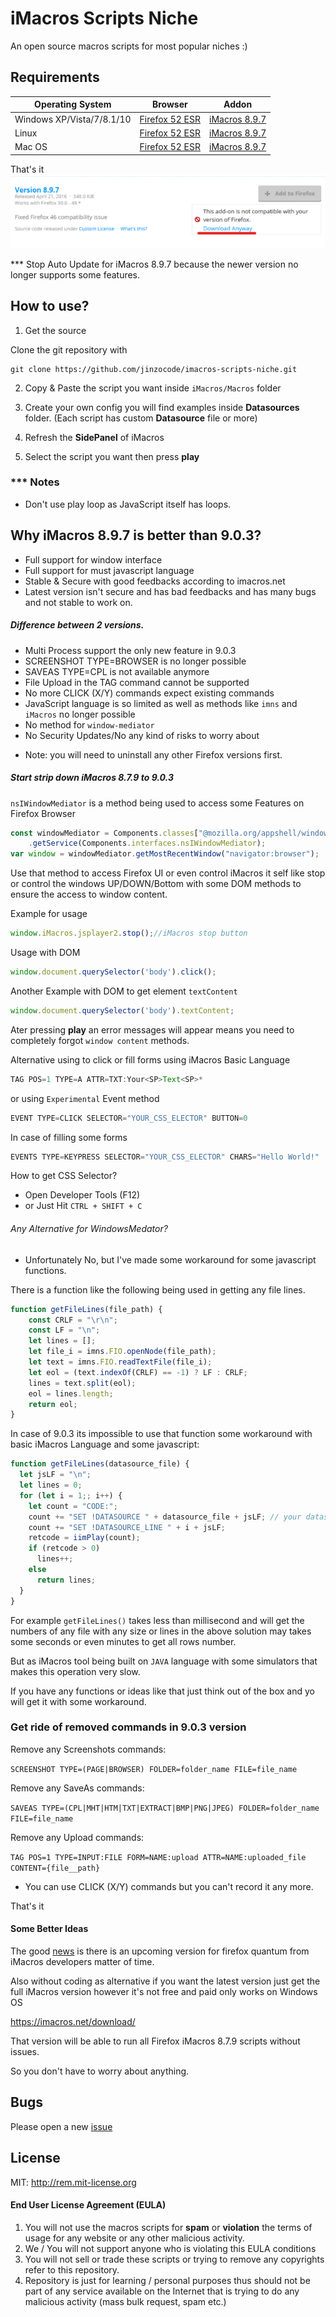 # iMacros Scripts  Niche

An open source macros scripts for most popular niches :)

## Requirements

| Operating System | Browser | Addon |
| --- | --- | --- |
| Windows XP/Vista/7/8.1/10 | [Firefox 52 ESR](https://www.mozilla.org/en-US/firefox/organizations/all/#legacy "This link will take you away from steemit.com") | [iMacros 8.9.7](https://addons.mozilla.org/ar/firefox/addon/imacros-for-firefox/versions/ "This link will take you away from steemit.com") |
| Linux | [Firefox 52 ESR](https://www.mozilla.org/en-US/firefox/organizations/all/#legacy "This link will take you away from steemit.com") | [iMacros 8.9.7](https://addons.mozilla.org/ar/firefox/addon/imacros-for-firefox/versions/ "This link will take you away from steemit.com") |
| Mac OS | [Firefox 52 ESR](https://www.mozilla.org/en-US/firefox/organizations/all/#legacy "This link will take you away from steemit.com") | [iMacros 8.9.7](https://addons.mozilla.org/ar/firefox/addon/imacros-for-firefox/versions/ "This link will take you away from steemit.com") |


That's it
![download_imacros](download.png)

*** Stop Auto Update for iMacros 8.9.7 because the newer version no longer supports some features.


## How to use?

1. Get the source

Clone the git repository with
```
git clone https://github.com/jinzocode/imacros-scripts-niche.git
```

2. Copy & Paste the script you want inside ``iMacros/Macros`` folder

3. Create your own config you will find examples inside **Datasources** folder. (Each script has custom **Datasource** file or more)

4. Refresh the **SidePanel** of iMacros

5. Select the script you want then press **play**

### *** Notes

- Don't use play loop as JavaScript itself has loops.

## Why iMacros 8.9.7 is better than 9.0.3?
- Full support for window interface
- Full support for must javascript language
- Stable & Secure with good feedbacks according to imacros.net
- Latest version isn't secure and has bad feedbacks and has many bugs and not stable to work on.

##### Difference between 2 versions.
- Multi Process support the only new feature in 9.0.3
- SCREENSHOT TYPE=BROWSER is no longer possible
- SAVEAS TYPE=CPL is not available anymore
- File Upload in the TAG command cannot be supported
- No more CLICK (X/Y) commands expect existing commands
- JavaScript language is so limited as well as methods like  `imns` and `iMacros` no longer possible
- No method for `window-mediator`
- No Security Updates/No any kind of risks to  worry about


* Note: you will need to uninstall any other Firefox versions first.

##### Start strip down iMacros 8.7.9 to 9.0.3
``nsIWindowMediator`` is a method being  used to access some Features on Firefox Browser

```javascript
const windowMediator = Components.classes["@mozilla.org/appshell/window-mediator;1"]
    .getService(Components.interfaces.nsIWindowMediator);
var window = windowMediator.getMostRecentWindow("navigator:browser");
```
Use that method to access Firefox UI or even control iMacros it self like stop or control the windows UP/DOWN/Bottom with some DOM methods to ensure the access to window content.

Example for usage 
```javascript
window.iMacros.jsplayer2.stop();//iMacros stop button
```

Usage with DOM

```javascript
window.document.querySelector('body').click();
```

Another Example with DOM to get element ``textContent``

```javascript
window.document.querySelector('body').textContent;
```

Ater pressing **play** an error messages will appear means you need to completely forgot ``window content`` methods.

Alternative using to click or fill forms using iMacros Basic Language

```javascript
TAG POS=1 TYPE=A ATTR=TXT:Your<SP>Text<SP>*
```

or using ``Experimental`` Event method

```javascript
EVENT TYPE=CLICK SELECTOR="YOUR_CSS_ELECTOR" BUTTON=0
```

In case of filling some forms

```javascript
EVENTS TYPE=KEYPRESS SELECTOR="YOUR_CSS_ELECTOR" CHARS="Hello World!"
```

How to get CSS Selector?

* Open Developer Tools (F12)
* or Just Hit `CTRL + SHIFT + C`


###### Any Alternative for WindowsMedator?
- Unfortunately No, but I've  made some workaround for some javascript functions.

There is a function like the following being used in getting any file lines.

```javascript
function getFileLines(file_path) {
    const CRLF = "\r\n";
    const LF = "\n";
    let lines = [];
    let file_i = imns.FIO.openNode(file_path);
    let text = imns.FIO.readTextFile(file_i);
    let eol = (text.indexOf(CRLF) == -1) ? LF : CRLF;
    lines = text.split(eol);
    eol = lines.length;
    return eol;
}
```

In case of 9.0.3 its impossible to use that function
some workaround with basic iMacros Language and some javascript:

```javascript
function getFileLines(datasource_file) {
  let jsLF = "\n";
  let lines = 0;
  for (let i = 1;; i++) {
    let count = "CODE:";
    count += "SET !DATASOURCE " + datasource_file + jsLF; // your datasource file
    count += "SET !DATASOURCE_LINE " + i + jsLF;
    retcode = iimPlay(count);
    if (retcode > 0)
      lines++;
    else 
      return lines;
  }
}
```

For example `getFileLines()` takes less than millisecond and will get the numbers of any file with any size or lines in the above solution may takes some seconds or even minutes to get all rows number.

But as iMacros tool being built on `JAVA` language with  some simulators that makes this operation very slow.


If you have any functions or ideas like that just think out of the box and yo will get it with some workaround.


### Get ride of  removed commands in 9.0.3 version

Remove any Screenshots commands:

``
SCREENSHOT TYPE=(PAGE|BROWSER) FOLDER=folder_name FILE=file_name
``

Remove any SaveAs commands:

``
SAVEAS TYPE=(CPL|MHT|HTM|TXT|EXTRACT|BMP|PNG|JPEG) FOLDER=folder_name FILE=file_name
``

Remove any Upload commands:

``
TAG POS=1 TYPE=INPUT:FILE FORM=NAME:upload ATTR=NAME:uploaded_file CONTENT={file__path}
``
* You can use CLICK (X/Y) commands but you can't record it any more.

That's it

#### Some Better Ideas
The good [news](https://imacros.net/imacros-firefox-beta-coming-soon/) is there is an upcoming version for firefox quantum from iMacros developers matter of time.

Also without coding as alternative if you want the latest version just get the full iMacros version however it's not free and paid only works on Windows OS

https://imacros.net/download/

That version will be able to run all Firefox iMacros 8.7.9 scripts without issues.

So you don't have to worry about anything.

## Bugs
Please open a new [issue](https://github.com/jinzocode/imacros-scripts-niche/issues/new)

## License
MIT: http://rem.mit-license.org

#### End User License Agreement (EULA)

1. You will not use the macros scripts for **spam** or **violation** the terms of usage for any website or any other malicious activity.
2. We / You will not support anyone who is violating this EULA conditions
3. You will not sell or trade these scripts or trying to remove any copyrights refer to this repository.
4. Repository is just for learning / personal purposes thus should not be part of any service available on the Internet that is trying to do any malicious activity (mass bulk request, spam etc.)
